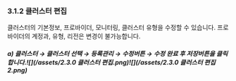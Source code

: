 ### 3.1.2 클러스터 편집

클러스터의 기본정보, 프로바이더, 모니터링, 클러스터 유형을 수정할 수 있습니다. 프로바이더의 계정과, 유형, 리전은 변경이 불가능합니다.

##### a\)    클러스터 → 클러스터 선택 → 등록관리 → 수정버튼 → 수정 완료 후 저장버튼을 클릭합니다.![](/assets/2.3.0 클러스터 편집.png)![](/assets/2.3.0 클러스터 편집2.png)



